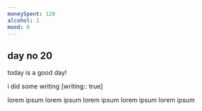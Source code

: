 ```yaml
---
moneySpent: 120
alcohol: 1
mood: 6
---
```

## day no 20
today is a good day!
 

i did some writing [writing:: true]

lorem ipsum lorem ipsum lorem ipsum lorem ipsum lorem ipsum
